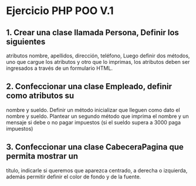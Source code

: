 # Ejercicio PHP POO V.1

## 1. Crear una clase llamada Persona, Definir los siguientes
atributos nombre, apellidos, dirección, teléfono, Luego definir
dos métodos, uno que cargue los atributos y otro que lo
imprimas, los atributos deben ser ingresados a través de un
formulario HTML.

## 2. Confeccionar una clase Empleado, definir como atributos su
nombre y sueldo. Definir un método inicializar que lleguen como
dato el nombre y sueldo. Plantear un segundo método que
imprima el nombre y un mensaje si debe o no pagar impuestos
(si el sueldo supera a 3000 paga impuestos)

## 3. Confeccionar una clase CabeceraPagina que permita mostrar un
título, indicarle si queremos que aparezca centrado, a derecha o
izquierda, además permitir definir el color de fondo y de la
fuente.
